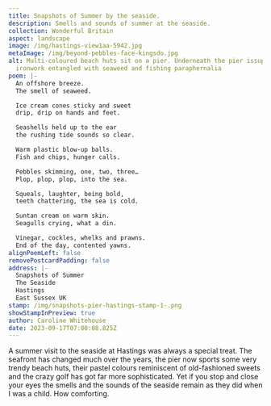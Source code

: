 ```yaml
---
title: Snapshots of Summer by the seaside.
description: Smells and sounds of summer at the seaside.
collection: Wonderful Britain
aspect: landscape
image: /img/hastings-view1aa-5942.jpg
metaImage: /img/beyond-pebbles-face-kingsdo.jpg
alt: Multi-coloured beach huts sit on a pier. Underneath the pier issupporting
  ironwork entangled with seaweed and fishing paraphernalia
poem: |-
  An offshore breeze.
  The smell of seaweed.

  Ice cream cones sticky and sweet
  drip, drip on hands and feet.

  Seashells held up to the ear
  the rushing tide sounds so clear.

  Warm plastic blow-up balls.
  Fish and chips, hunger calls.

  Pebbles skimming, one, two, three…
  Plop, plop, plop, into the sea.

  Squeals, laughter, being bold,
  teeth chattering, the sea is cold.

  Suntan cream on warm skin. 
  Seagulls crying, what a din.

  Vinegar, cockles, whelks and prawns.
  End of the day, contented yawns.
alignPoemLeft: false
removePostcardPadding: false
address: |-
  Snapshots of Summer
  The Seaside
  Hastings
  East Sussex UK
stamp: /img/snapshots-pier-hastings-stamp-1-.png
showStampInPreview: true
author: Caroline Whitehouse
date: 2023-09-17T07:00:08.825Z
---
```

A summer visit to the seaside at Hastings was always a special treat. The seafront has changed much over the years, the pier now sports some very trendy beach huts, their pastel colours reminiscent of old-fashioned sweets and the crazy golf has got far more sophisticated. Yet if you stop and close your eyes the smells and the sounds of the seaside remain as they did when I was a child. How comforting.